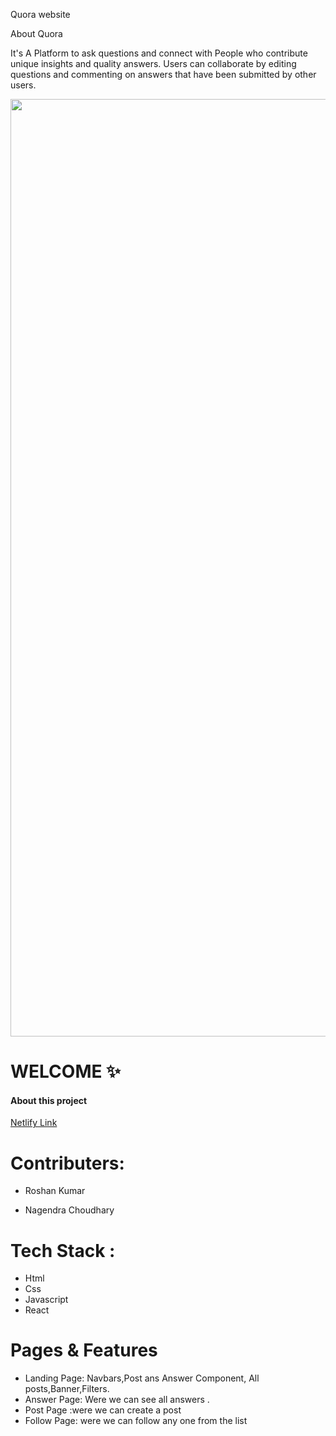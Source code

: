 <p>Quora  website</p>
<p>About Quora</p>
<p>It's A Platform to ask questions and connect with People who contribute unique insights and quality answers. Users can collaborate by editing questions and commenting on answers that have been submitted by other users.</p>
<img width="1500" src="https://roshan-portfolio1.netlify.app/qua.png" alt="">
<h1>WELCOME ✨</h1>

<h4>About this project</h4>
<a target="_blank" href="https://heartfelt-llama-580bb7.netlify.app/login/">Netlify Link</a>

<h1>Contributers:</h1>
<ul>
  <li>Roshan Kumar</li>
</ul>
<ul>
  <li>Nagendra Choudhary</li>
</ul>
<h1>Tech Stack :</h1>
<ul> 
  <li>Html</li>
  <li>Css</li>
  <li>Javascript</li>
  <li>React</li>
</ul>
  
<h1>Pages & Features</h1>
<ul> 
  <li>Landing Page: Navbars,Post ans Answer Component, All posts,Banner,Filters.</li>
  <li>Answer Page: Were we can see all answers .</li>
  <li>Post Page :were we can create a post </li>
  <li>Follow Page: were we can follow any one from the list </li>
</ul>

